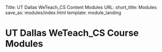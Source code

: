 Title: UT Dallas WeTeach_CS Content Modules
URL:
short_title: Modules
save_as: modules/index.html
template: module_landing

# UT Dallas WeTeach_CS Course Modules
